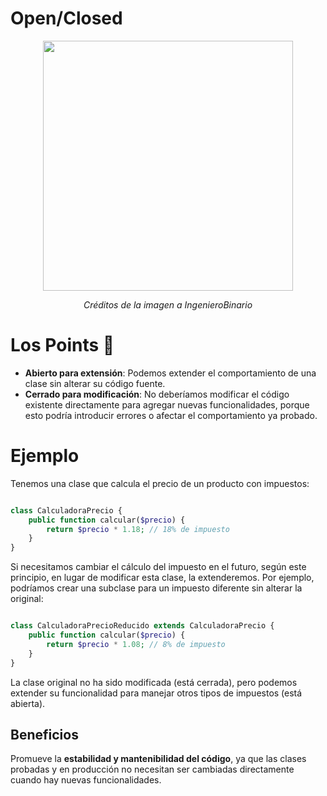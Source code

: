 
# Open/Closed

<p align=center>
  <img src="https://github.com/user-attachments/assets/5c7be335-722b-4511-b0e7-f4207cda023b" height="400" />
</p>

<p align=center>
  <em>Créditos de la imagen a IngenieroBinario</em>
</p>


# Los Points 📍

- __Abierto para extensión__: Podemos extender el comportamiento de una clase sin alterar su código fuente.
- __Cerrado para modificación__: No deberíamos modificar el código existente directamente para agregar nuevas funcionalidades, porque esto podría introducir errores o afectar el comportamiento ya probado.


# Ejemplo

Tenemos una clase que calcula el precio de un producto con impuestos:


```php

class CalculadoraPrecio {
    public function calcular($precio) {
        return $precio * 1.18; // 18% de impuesto
    }
}

```

Si necesitamos cambiar el cálculo del impuesto en el futuro, según este principio, en lugar de modificar esta clase, la extenderemos. Por ejemplo, podríamos crear una subclase para un impuesto diferente sin alterar la original:


```php

class CalculadoraPrecioReducido extends CalculadoraPrecio {
    public function calcular($precio) {
        return $precio * 1.08; // 8% de impuesto
    }
}

```
La clase original no ha sido modificada (está cerrada), pero podemos extender su funcionalidad para manejar otros tipos de impuestos (está abierta).

## Beneficios

Promueve la __estabilidad y mantenibilidad del código__, ya que las clases probadas y en producción no necesitan ser cambiadas directamente cuando hay nuevas funcionalidades.
